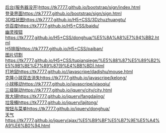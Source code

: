[后台(服务器没开)](https://tk7777.github.io/bootstrap/sign/index.html)https://tk7777.github.io/bootstrap/sign/index.html<br/>
[登录界面](https://tk7777.github.io/bootstrap/sign/sign.html)https://tk7777.github.io/bootstrap/sign/sign.html<br/>
[3D柱状图](https://tk7777.github.io/H5+CSS/3Dzhuzhuangtu/)https://tk7777.github.io/H5+CSS/3Dzhuzhuangtu/<br/>
[仿百度](https://tk7777.github.io/H5+CSS/baidu/)https://tk7777.github.io/H5+CSS/baidu/<br/>
[幽灵按钮](https://tk7777.github.io/H5+CSS/donghua/%E5%8A%A8%E7%94%BB2.html)https://tk7777.github.io/H5+CSS/donghua/%E5%8A%A8%E7%94%BB2.html<br/>
[H5排版](https://tk7777.github.io/H5+CSS/paiban/)https://tk7777.github.io/H5+CSS/paiban/<br/>
[图片切割](https://tk7777.github.io/H5+CSS/tupianqiege/%E5%88%87%E5%89%B2%E5%9B%BE%E7%89%87(9%E4%BB%BD).html)https://tk7777.github.io/H5+CSS/tupianqiege/%E5%88%87%E5%89%B2%E5%9B%BE%E7%89%87(9%E4%BB%BD).html<br/>
[打地鼠](https://tk7777.github.io//javascripe/dadishu/mouse.html)https://tk7777.github.io//javascripe/dadishu/mouse.html<br/>
[克隆小球双击消失](https://tk7777.github.io/javascripe/kelong/)https://tk7777.github.io/javascripe/kelong/<br/>
[小球移动](https://tk7777.github.io/javascripe/xiaoqiu/)https://tk7777.github.io/javascripe/xiaoqiu/<br/>
[三级联动](https://tk7777.github.io/jquery/city/city.html)https://tk7777.github.io/jquery/city/city.html<br/>
[放大镜](https://tk7777.github.io/jquery/fangdajing/)https://tk7777.github.io/jquery/fangdajing/<br/>
[垃圾桶](https://tk7777.github.io/jquery/lajitong/)https://tk7777.github.io/jquery/lajitong/<br/>
[按钮与菜单](https://tk7777.github.io/jquery/donghua/)https://tk7777.github.io/jquery/donghua/<br/>
[天气](https://tk7777.github.io/jquery/ajax/%E5%B9%BF%E5%B7%9E%E5%A4%A9%E6%B0%94.html)https://tk7777.github.io/jquery/ajax/%E5%B9%BF%E5%B7%9E%E5%A4%A9%E6%B0%94.html<br/>
